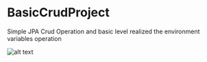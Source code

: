 # BasicCrudProject
Simple JPA Crud Operation and basic level realized the environment variables operation

![alt text](https://ibb.co/3NsM1BB)
